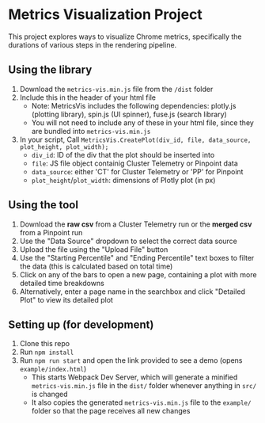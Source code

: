 # Metrics Visualization Project

This project explores ways to visualize Chrome metrics, specifically the durations of various steps in the rendering pipeline.

## Using the library

1. Download the `metrics-vis.min.js` file from the `/dist` folder
2. Include this in the header of your html file
   * Note: MetricsVis includes the following dependencies: plotly.js (plotting library), spin.js (UI spinner), fuse.js (search library)
   * You will not need to include any of these in your html file, since they are bundled into `metrics-vis.min.js`
3. In your script, Call `MetricsVis.CreatePlot(div_id, file, data_source, plot_height, plot_width);`
   * `div_id`: ID of the div that the plot should be inserted into
   * `file`: JS file object containig Cluster Telemetry or Pinpoint data
   * `data_source`: either 'CT' for Cluster Telemetry or 'PP' for Pinpoint
   * `plot_height`/`plot_width`: dimensions of Plotly plot (in px)

## Using the tool

1. Download the **raw csv** from a Cluster Telemetry run or the **merged csv** from a Pinpoint run
2. Use the "Data Source" dropdown to select the correct data source
3. Upload the file using the "Upload File" button
4. Use the "Starting Percentile" and "Ending Percentile" text boxes to filter the data (this is calculated based on total time)
5. Click on any of the bars to open a new page, containing a plot with more detailed time breakdowns
6. Alternatively, enter a page name in the searchbox and click "Detailed Plot" to view its detailed plot


## Setting up (for development)

 1. Clone this repo
 2. Run `npm install`
 3. Run `npm run start` and open the link provided to see a demo (opens `example/index.html`)
    * This starts Webpack Dev Server, which will generate a minified `metrics-vis.min.js` file in the `dist/` folder whenever anything in `src/` is changed
    * It also copies the generated `metrics-vis.min.js` file to the `example/` folder so that the page receives all new changes

